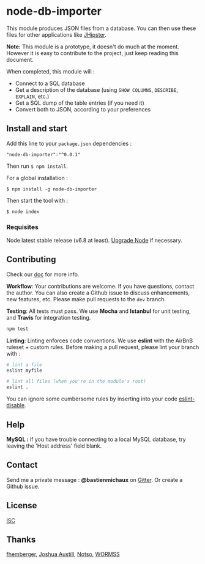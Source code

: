 # node-db-importer

This module produces JSON files from a database. You can then use these files for other applications like [JHipster](www.jhipster.github.io).

**Note:** This module is a prototype, it doesn't do much at the moment. However it is easy to contribute to the project, just keep reading this document.

When completed, this module will :

* Connect to a SQL database
* Get a description of the database (using `SHOW COLUMNS`, `DESCRIBE`, `EXPLAIN`, etc.)
* Get a SQL dump of the table entries (if you need it)
* Convert both to JSON, according to your preferences

## Install and start

Add this line to your `package.json` dependencies :

`"node-db-importer":"^0.0.1"`

Then run `$ npm install`.

For a global installation :

`$ npm install -g node-db-importer`

Then start the tool with :

`$ node index`

### Requisites

Node latest stable release (v6.8 at least). [Upgrade Node](https://stackoverflow.com/questions/10075990/upgrading-node-js-to-latest-version) if necessary.

## Contributing

Check our [doc](doc) for more info.

**Workflow**: Your contributions are welcome. If you have questions, contact the author. You can also create a Github issue to discuss enhancements, new features, etc. Please make pull requests to the `dev` branch.

**Testing**: All tests must pass. We use **Mocha** and **Istanbul** for unit testing, and **Travis** for integration testing.

```bash
npm test
```

**Linting**: Linting enforces code conventions. We use **eslint** with the AirBnB ruleset + custom rules. Before making a pull request, please lint your branch with :

```bash
# lint a file
eslint myfile

# lint all files (when you're in the module's root)
eslint .
```

You can ignore some cumbersome rules by inserting into your code [eslint-disable](http://eslint.org/docs/user-guide/configuring#disabling-rules-with-inline-comments).

## Help

**MySQL :** if you have trouble connecting to a local MySQL database, try leaving the 'Host address' field blank.

## Contact

Send me a private message : **@bastienmichaux** on [Gitter](https://gitter.im). Or create a Github issue.

## License

[ISC](http://www.isc.org/downloads/software-support-policy/isc-license/)

## Thanks

[fhemberger](https://github.com/fhemberger), [Joshua Austill](https://jlaustill.github.io), [Notso](https://gitter.im/notsonotso), [WORMSS](http://wormss.net)
